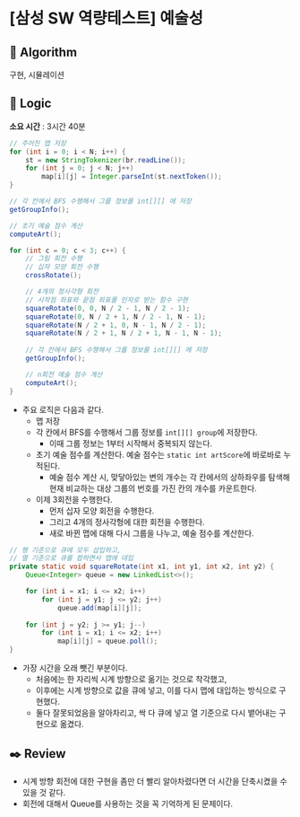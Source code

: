 # [삼성 SW 역량테스트] 예술성

## :pushpin: **Algorithm**

구현, 시뮬레이션

## :round_pushpin: **Logic**

**소요 시간** : 3시간 40분

```java
// 주어진 맵 저장
for (int i = 0; i < N; i++) {
    st = new StringTokenizer(br.readLine());
    for (int j = 0; j < N; j++)
        map[i][j] = Integer.parseInt(st.nextToken());
}

// 각 칸에서 BFS 수행해서 그룹 정보를 int[][] 에 저장
getGroupInfo();

// 초기 예술 점수 계산
computeArt();

for (int c = 0; c < 3; c++) {
    // 그림 회전 수행   
    // 십자 모양 회전 수행
    crossRotate(); 

    // 4개의 정사각형 회전
    // 시작점 좌표와 끝점 좌표를 인자로 받는 함수 구현
    squareRotate(0, 0, N / 2 - 1, N / 2 - 1);
    squareRotate(0, N / 2 + 1, N / 2 - 1, N - 1);
    squareRotate(N / 2 + 1, 0, N - 1, N / 2 - 1);
    squareRotate(N / 2 + 1, N / 2 + 1, N - 1, N - 1);
    
    // 각 칸에서 BFS 수행해서 그룹 정보를 int[][] 에 저장
    getGroupInfo();

    // n회전 예술 점수 계산
    computeArt();
}
```

- 주요 로직은 다음과 같다.
  - 맵 저장
  - 각 칸에서 BFS를 수행해서 그룹 정보를 `int[][] group`에 저장한다.
    - 이때 그룹 정보는 1부터 시작해서 중복되지 않는다.
  - 초기 예술 점수를 계산한다. 예술 점수는 `static int artScore`에 바로바로 누적된다.
    - 예술 점수 계산 시, 맞닿아있는 변의 개수는 각 칸에서의 상하좌우를 탐색해 현재 비교하는 대상 그룹의 번호를 가진 칸의 개수를 카운트한다.
  - 이제 3회전을 수행한다.
    - 먼저 십자 모양 회전을 수행한다.
    - 그리고 4개의 정사각형에 대한 회전을 수행한다.
    - 새로 바뀐 맵에 대해 다시 그룹을 나누고, 예술 점수를 계산한다.

```java
// 행 기준으로 큐에 모두 삽입하고,
// 열 기준으로 큐를 팝하면서 맵에 대입
private static void squareRotate(int x1, int y1, int x2, int y2) {
    Queue<Integer> queue = new LinkedList<>();

    for (int i = x1; i <= x2; i++)
        for (int j = y1; j <= y2; j++) 
            queue.add(map[i][j]);
    
    for (int j = y2; j >= y1; j--)
        for (int i = x1; i <= x2; i++)
            map[i][j] = queue.poll();
}
```

- 가장 시간을 오래 뺏긴 부분이다.
  - 처음에는 한 자리씩 시계 방향으로 옮기는 것으로 착각했고,
  - 이후에는 시계 방향으로 값을 큐에 넣고, 이를 다시 맵에 대입하는 방식으로 구현했다.
  - 둘다 잘못되었음을 알아차리고, 싹 다 큐에 넣고 열 기준으로 다시 뱉어내는 구현으로 옮겼다.

## :black_nib: **Review**
- 시계 방향 회전에 대한 구현을 좀만 더 빨리 알아차렸다면 더 시간을 단축시켰을 수 있을 것 같다.
- 회전에 대해서 Queue를 사용하는 것을 꼭 기억하게 된 문제이다.